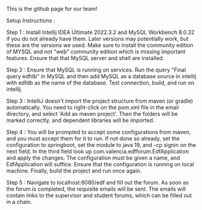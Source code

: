 This is the github page for our team!

Setup Instructions :

Step 1 : Install  Intellij IDEA Ultimate 2022.3.2 and MySQL Workbench 8.0.32 if you do not already have them. Later versions may potentially work, but these are the versions we used. Make sure to install the community edition of MYSQL and not "web" community edition which is missing important features. Ensure that that MySQL server and shell are installed.

Step 2 : Ensure that MySQL is running on services. Run the query "Final query edfdb" in MySQL and then add MySQL as a database source in intellij with edfdb as the name of the database. Test connection, build, and run on intellij.

Step 3 : IntelliJ doesn't import the project structure from maven (or gradle) automatically. You need to right-click on the pom.xml file in the email directory, and select 'Add as maven project'. Then the folders will be marked correctly, and dependent libraries will be imported.

Step 4 : You will be prompted to accept some configurations from maven, and you must accept them for it to run. If not done so already, set the configuration to springboot, set the module to java 19, and -cp signin on the next field. In the third field look up com.valencia.edfforum.EdfApplication and apply the changes. The configuration must be given a name, and EdfApplication will suffice. Ensure that the configuration is running on local machine. Finally, build the project and run once again.

Step 5 : Navigate to localhost:8080/edf and fill out the forum. As soon as the forum is completed, the requisite emails will be sent. The emails will contain links to the supervisor and student forums, which can be filled out in a chain.
